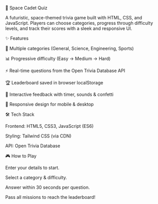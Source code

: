 🚀 Space Cadet Quiz

A futuristic, space-themed trivia game built with HTML, CSS, and JavaScript. Players can choose categories, progress through difficulty levels, and track their scores with a sleek and responsive UI.

✨ Features

🎯 Multiple categories (General, Science, Engineering, Sports)

📊 Progressive difficulty (Easy → Medium → Hard)

⚡ Real-time questions from the Open Trivia Database API

🏆 Leaderboard saved in browser localStorage

🎉 Interactive feedback with timer, sounds & confetti

📱 Responsive design for mobile & desktop

🛠 Tech Stack

Frontend: HTML5, CSS3, JavaScript (ES6)

Styling: Tailwind CSS (via CDN)

API: Open Trivia Database



🎮 How to Play

Enter your details to start.

Select a category & difficulty.

Answer within 30 seconds per question.

Pass all missions to reach the leaderboard!
